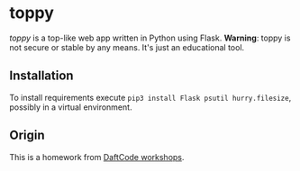 # toppy

*toppy* is a top-like web app written in Python using Flask.
**Warning**: toppy is not secure or stable by any means.
It's just an educational tool.

## Installation

To install requirements execute `pip3 install Flask psutil hurry.filesize`, possibly in a virtual environment.

## Origin

This is a homework from [DaftCode workshops](https://github.com/daftcode/zajecia_python_mini/tree/master/2015-12-10%20Zajecia%20nr%205).
